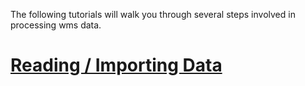 The following tutorials will walk you through several steps involved in processing wms data.

# [Reading / Importing Data](importing/index.md)

# 

